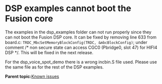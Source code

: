 # DSP examples cannot boot the Fusion core 

The examples in the dsp\_examples folder can not run properly since they can not boot the Fusion DSP core. It can be fixed by removing line 633 from board.c: `TRDC_MbcSetMemoryBlockConfig(TRDC, &mbcBlockConfig)`; under comment /\* non secure state can access CGC0 \(Pbridge0, slot 47\) for HIFI4 DSP \*/. This will be fixed in the next release.

For the dsp\_voice\_spot\_demo there is a wrong incbin.S file used. Please use the same file as for the rest of the DSP examples.

**Parent topic:**[Known issues](../topics/known_issues.md)

